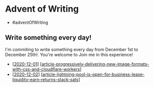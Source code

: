 # Advent of Writing

- #adventOfWriting

## Write something every day!

I'm commiting to write something every day from December 1st to December 25th!. You're welcome to Join me in this experience!

- [[2020-12-01]] [[article-progressively-delivering-new-image-formats-with-css-and-cloudflare-workers]]
- [[2020-12-02]] [[article-lightning-pool-is-open-for-business-lease-liquidity-earn-returns-stack-sats]]

[//begin]: # "Autogenerated link references for markdown compatibility"
[2020-12-01]: journal/2020-12-01 "2020-12-01"
[article-progressively-delivering-new-image-formats-with-css-and-cloudflare-workers]: article-progressively-delivering-new-image-formats-with-css-and-cloudflare-workers "Progressively deliver new image formats with CSS & Cloudflare Workers"
[2020-12-02]: journal/2020-12-02 "2020-12-02"
[article-lightning-pool-is-open-for-business-lease-liquidity-earn-returns-stack-sats]: article-lightning-pool-is-open-for-business-lease-liquidity-earn-returns-stack-sats "Lightning Pool Is Open for Business: Lease Liquidity, Earn Returns, Stack Sats"
[//end]: # "Autogenerated link references"
